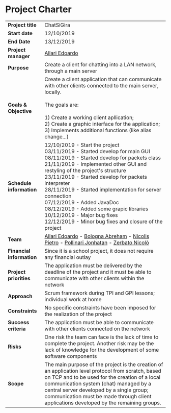 

# Project Charter

|                         |                                                                                                                                            |
| :---------------------- |--------------------------------------------------------------------------------------------------------------------------------------------|
| **Project title**       | ChatSiGira                                                                                                                                 |
| **Start date**          | 12/10/2019                                                                                                                                 |
| **End Date**            | 13/12/2019                                                                                                                                 |
| **Project manager**     | [Allari Edoardo](https://github.com/teddyedo)                                                                                              |
| **Purpose**             | Create a client for chatting into a LAN network, through a main server                                                                     |
| **Goals & Objective**   | Create a client application that can communicate with other clients connected to the main server, locally.<br><br>The goals are: <br><br> 1) Create a working client apllication; <br> 2) Create a graphic interface for the application; <br> 3) Implements additional functions (like alias change...)                                                         |
|**Schedule information** | 12/10/2019 - Start the project<br>  03/11/2019 - Started develop for main GUI <br> 08/11/2019 - Started develop for packets class<br> 21/11/2019 - Implemented other GUI and restyling of the project's structure<br> 23/11/2019 - Started develop for packets interpreter<br> 28/11/2019 - Started implementation for server connection <br> 07/12/2019 - Added JavaDoc <br> 08/12/2019 - Added some grapic libraries <br> 10/12/2019 - Major bug fixes <br> 12/12/2019 - Minor bug fixes and closure of the project                                                               |
| **Team**                | [Allari Edoardo](https://github.com/teddyedo) - [Bologna Abreham](https://github.com/AbrehamBologna) - [Nicolis Pietro](https://github.com/pietronicolis1) - [Pollinari Jonhatan](https://github.com/JhonnyPol) - [Zerbato Nicolò](https://github.com/NicoZerba)     |
| **Financial information**        | Since it is a school project, it does not require any financial outlay                                                                     |
| **Project priorities**        | The application must be delivered by the deadline of the project and it must be able to communicate with other clients within the network     |
| **Approach**            | Scrum framework during TPI and GPI lessons; individual work at home| 
| **Constraints**         | No specific constraints have been imposed for the realization of the project|
| **Success criteria**          | The application must be able to communicate with other clients connected on the network|
| **Risks**          | One risk the team can face is the lack of time to complete the project. Another risk may be the lack of knowledge for the development of some software components|
|**Scope**           | The main purpose of the project is the creation of an application level protocol from scratch, based on TCP and to be used for the creation of a local communication system (chat) managed by a central server developed by a single group; communication must be made through client applications developed by the remaining groups.|

